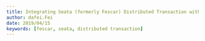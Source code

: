 ```yaml
---
title: Integrating Seata (formerly Fescar) Distributed Transaction with Spring Cloud
author: dafei.Fei
date: 2019/04/15
keywords: [fescar, seata, distributed transaction]
---
```

